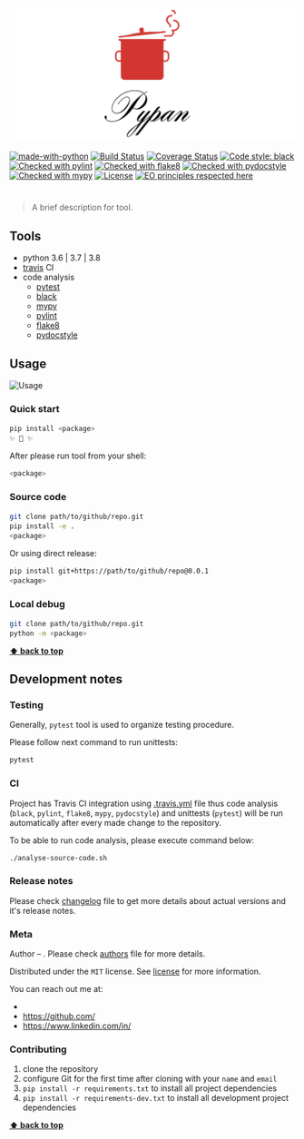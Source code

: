 ![Screenshot](icon.png)

[![made-with-python](https://img.shields.io/badge/Made%20with-Python-1f425f.svg)](https://www.python.org/)
[![Build Status](https://travis-ci.org/vyahello/<package>.svg?branch=master)](https://travis-ci.org/vyahello/<package>)
[![Coverage Status](https://coveralls.io/repos/github/vyahello/<package>/badge.svg?branch=master)](https://coveralls.io/github/vyahello/<package>?branch=master)
[![Code style: black](https://img.shields.io/badge/code%20style-black-000000.svg)](https://github.com/psf/black)
[![Checked with pylint](https://img.shields.io/badge/pylint-checked-blue)](https://www.pylint.org)
[![Checked with flake8](https://img.shields.io/badge/flake8-checked-blue)](http://flake8.pycqa.org/)
[![Checked with pydocstyle](https://img.shields.io/badge/pydocstyle-checked-yellowgreen)](http://www.pydocstyle.org/)
[![Checked with mypy](http://www.mypy-lang.org/static/mypy_badge.svg)](http://mypy-lang.org/)
[![License](https://img.shields.io/badge/license-MIT-green.svg)](LICENSE.md)
[![EO principles respected here](https://www.elegantobjects.org/badge.svg)](https://www.elegantobjects.org)

# <package>

> A brief description for **<package>** tool.

## Tools

- python 3.6 | 3.7 | 3.8
- [travis](https://travis-ci.org/) CI
- code analysis
  - [pytest](https://pypi.org/project/pytest/)
  - [black](https://black.readthedocs.io/en/stable/)
  - [mypy](http://mypy.readthedocs.io/en/latest)
  - [pylint](https://www.pylint.org/)
  - [flake8](http://flake8.pycqa.org/en/latest/)
  - [pydocstyle](https://github.com/PyCQA/pydocstyle)

## Usage

![Usage](usage.gif)

### Quick start

```bash
pip install <package>
✨ 🍰 ✨
```

After please run **<package>** tool from your shell:
```bash
<package>
```

### Source code

```bash
git clone path/to/github/repo.git
pip install -e .
<package>
```

Or using direct release:
```bash
pip install git+https://path/to/github/repo@0.0.1
<package>
```

### Local debug

```bash
git clone path/to/github/repo.git
python -m <package>
```
**[⬆ back to top](#<package>)**

## Development notes

### Testing

Generally, `pytest` tool is used to organize testing procedure.

Please follow next command to run unittests:
```bash
pytest
```

### CI

Project has Travis CI integration using [.travis.yml](.travis.yml) file thus code analysis (`black`, `pylint`, `flake8`, `mypy`, `pydocstyle`) and unittests (`pytest`) will be run automatically after every made change to the repository.

To be able to run code analysis, please execute command below:
```bash
./analyse-source-code.sh
```
### Release notes

Please check [changelog](CHANGELOG.md) file to get more details about actual versions and it's release notes.

### Meta

Author – _<username>_. Please check [authors](AUTHORS.md) file for more details.

Distributed under the `MIT` license. See [license](LICENSE.md) for more information.

You can reach out me at:
* [<email>](<email>)
* [https://github.com/<username>](https://github.com/<username>)
* [https://www.linkedin.com/in/<username>](https://www.linkedin.com/in/<username>)

### Contributing
1. clone the repository
2. configure Git for the first time after cloning with your `name` and `email`
3. `pip install -r requirements.txt` to install all project dependencies
4. `pip install -r requirements-dev.txt` to install all development project dependencies

**[⬆ back to top](#<package>)**